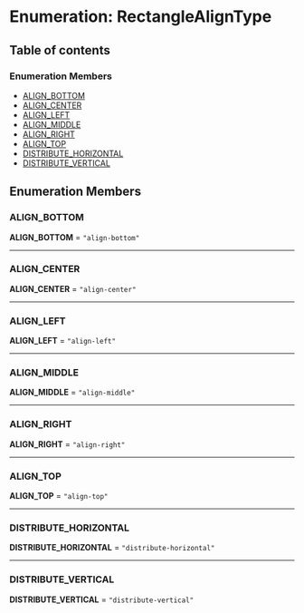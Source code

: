 # Enumeration: RectangleAlignType

## Table of contents

### Enumeration Members

* [ALIGN\_BOTTOM](/auto-docs/free-layout-editor/enums/RectangleAlignType.md#align_bottom)
* [ALIGN\_CENTER](/auto-docs/free-layout-editor/enums/RectangleAlignType.md#align_center)
* [ALIGN\_LEFT](/auto-docs/free-layout-editor/enums/RectangleAlignType.md#align_left)
* [ALIGN\_MIDDLE](/auto-docs/free-layout-editor/enums/RectangleAlignType.md#align_middle)
* [ALIGN\_RIGHT](/auto-docs/free-layout-editor/enums/RectangleAlignType.md#align_right)
* [ALIGN\_TOP](/auto-docs/free-layout-editor/enums/RectangleAlignType.md#align_top)
* [DISTRIBUTE\_HORIZONTAL](/auto-docs/free-layout-editor/enums/RectangleAlignType.md#distribute_horizontal)
* [DISTRIBUTE\_VERTICAL](/auto-docs/free-layout-editor/enums/RectangleAlignType.md#distribute_vertical)

## Enumeration Members

### ALIGN\_BOTTOM

**ALIGN\_BOTTOM** = `"align-bottom"`

***

### ALIGN\_CENTER

**ALIGN\_CENTER** = `"align-center"`

***

### ALIGN\_LEFT

**ALIGN\_LEFT** = `"align-left"`

***

### ALIGN\_MIDDLE

**ALIGN\_MIDDLE** = `"align-middle"`

***

### ALIGN\_RIGHT

**ALIGN\_RIGHT** = `"align-right"`

***

### ALIGN\_TOP

**ALIGN\_TOP** = `"align-top"`

***

### DISTRIBUTE\_HORIZONTAL

**DISTRIBUTE\_HORIZONTAL** = `"distribute-horizontal"`

***

### DISTRIBUTE\_VERTICAL

**DISTRIBUTE\_VERTICAL** = `"distribute-vertical"`
